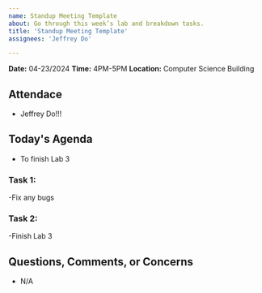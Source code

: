```yaml
---
name: Standup Meeting Template
about: Go through this week’s lab and breakdown tasks.
title: 'Standup Meeting Template'
assignees: 'Jeffrey Do'

---
```


**Date:** 04-23/2024
**Time:** 4PM-5PM
**Location:** Computer Science Building

## Attendace
- Jeffrey Do!!!

##  Today's Agenda
- To finish Lab 3


### Task 1:
-Fix any bugs

### Task 2:
-Finish Lab 3

## Questions, Comments, or Concerns
- N/A

